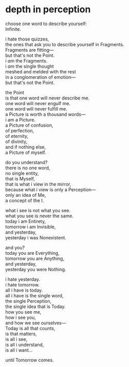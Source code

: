 # depth in perception

choose one word to describe yourself:<br/>
Infinite.

i hate those quizzes,<br/>
the ones that ask you to describe yourself in Fragments.<br/>
Fragments are fitting&mdash;<br/>
but that's not the Point.<br/>
i *am* the Fragments.<br/>
i *am* the single thought<br/>
meshed and melded with the rest<br/>
in a conglomeration of emotion&mdash;<br/>
but that's not the Point.

the Point<br/>
is that one word will never describe me.<br/>
one word will never engulf me.<br/>
one word will never fulfill me.<br/>
a Picture is worth a thousand words&mdash;<br/>
i am a Picture.<br/>
a Picture of confusion,<br/>
of perfection,<br/>
of eternity,<br/>
of divinity,<br/>
and if nothing else,<br/>
a Picture of myself.

do you understand?<br/>
there is no one word,<br/>
no single entity,<br/>
that is Myself,<br/>
that is what i view in the mirror,<br/>
because what i view is only a Perception&mdash;<br/>
only an idea of Me,<br/>
a concept of the I.

what i see is not what you see.<br/>
what you see is never the same.<br/>
today i am Entirety,<br/>
tomorrow i am Invisible,<br/>
and yesterday,<br/>
yesterday i was Nonexistent.

and you?<br/>
today you are Everything,<br/>
tomorrow you are Anything,<br/>
and yesterday,<br/>
yesterday you were Nothing.

i hate yesterday.<br/>
i hate tomorrow.<br/>
all i have is today.<br/>
all i have is the single word,<br/>
the single Perception,<br/>
the single idea that is Today.<br/>
how you see me,<br/>
how i see you,<br/>
and how we see ourselves&mdash;<br/>
Today is all that counts,<br/>
is that matters,<br/>
is all i see,<br/>
is all i understand,<br/>
is all i want...

until Tomorrow comes.
